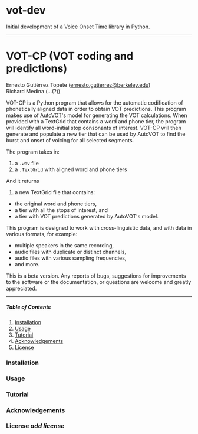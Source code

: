 # vot-dev
Initial development of a Voice Onset Time library in Python.

____________________________________

VOT-CP (VOT coding and predictions)
=======

Ernesto Gutiérrez Topete (ernesto.gutierrez@berkeley.edu)\
Richard Medina (...(?))


VOT-CP is a Python program that allows for the automatic codification of phonetically aligned data in order to obtain VOT predictions. This program makes use of [AutoVOT](https://github.com/mlml/autovot)'s model for generating the VOT calculations. When provided with a TextGrid that contains a word and phone tier, the program will identify all word-initial stop consonants of interest. VOT-CP will then generate and populate a new tier that can be used by AutoVOT to find the burst and onset of voicing for all selected segments. 

The program takes in:

1. a `.wav` file
2. a `.TextGrid` with aligned word and phone tiers

And it returns

1. a new TextGrid file that contains: 
  - the original word and phone tiers,
  - a tier with all the stops of interest, and 
  - a tier with VOT predictions generated by AutoVOT's model.

This program is designed to work with cross-linguistic data, and with data in various formats, for example:
  * multiple speakers in the same recording, 
  * audio files with duplicate or distinct channels, 
  * audio files with various sampling frequencies, 
  * and more.

This is a beta version. Any reports of bugs, suggestions for improvements to the software or the documentation, or questions are welcome and greatly appreciated.

---

##### Table of Contents

1. [Installation](#installation)
2. [Usage](#usage)
3. [Tutorial](#tutorial)
4. [Acknowledgements](#acknowledgements)
5. [License](#license)

### Installation

### Usage

### Tutorial

### Acknowledgements

### License *add license*
